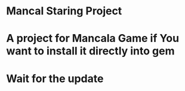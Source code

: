 # Mancal Staring Project

# A project for Mancala Game if You want to install it directly into gem 

# Wait for the update
